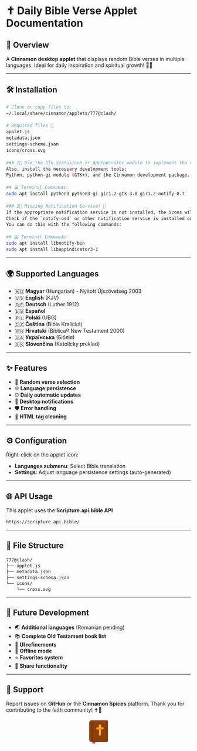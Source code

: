 # ✝️ Daily Bible Verse Applet Documentation

## 🌟 Overview
A **Cinnamon desktop applet** that displays random Bible verses in multiple languages. Ideal for daily inspiration and spiritual growth! 📖✨

---

## 🛠️ Installation

```bash
# Clone or copy files to:
~/.local/share/cinnamon/applets/777@clash/

# Required files 📄
applet.js
metadata.json
settings-schema.json
icons/cross.svg

### 1⃣ Use the Gtk.StatusIcon or AppIndicator module to implement the notification icon.
Also, install the necessary development tools:
Python, python-gi module (GTK+), and the Cinnamon development package. (For Linux Mint) 🍃

## 💻 Terminal Commands:
sudo apt install python3 python3-gi gir1.2-gtk-3.0 gir1.2-notify-0.7

### 2⃣ Missing Notification Service! 🚨
If the appropriate notification service is not installed, the icons will not appear. 
Check if the `notify-osd` or other notification service is installed on your system. 
You can do this with the following commands:

## 💻 Terminal Commands:
sudo apt install libnotify-bin
sudo apt install libappindicator3-1
```

---

## 🌍 Supported Languages

- 🇭🇺 **Magyar** (Hungarian) - Nyitott Újszövetség 2003
- 🇺🇸 **English** (KJV)
- 🇩🇪 **Deutsch** (Luther 1912)
- 🇪🇸 **Español**
- 🇵🇱 **Polski** (UBG)
- 🇨🇿 **Čeština** (Bible Kralická)
- 🇭🇷 **Hrvatski** (Biblica® New Testament 2000)
- 🇺🇦 **Українська** (Біблія)
- 🇸🇰 **Slovenčina** (Katolícky preklad)

---

## ✨ Features

- 📜 **Random verse selection**
- 🌐 **Language persistence**
- ⏰ **Daily automatic updates**
- 🔔 **Desktop notifications**
- 🛡️ **Error handling**
- 🧹 **HTML tag cleaning**

---

## ⚙️ Configuration

Right-click on the applet icon:

- **Languages submenu**: Select Bible translation
- **Settings**: Adjust language persistence settings (auto-generated)

---

## 🌐 API Usage

This applet uses the **Scripture.api.bible API**

```bash
https://scripture.api.bible/
```

---

## 📂 File Structure

```
777@clash/
├── applet.js
├── metadata.json
├── settings-schema.json
└── icons/
    └── cross.svg
```

---

## 🚀 Future Development

- 🌏 **Additional languages** (Romanian pending)
- 📚 **Complete Old Testament book list**
- 🎨 **UI refinements**
- 📴 **Offline mode**
- ⭐ **Favorites system**
- 🔗 **Share functionality**

---

## 🙏 Support

Report issues on **GitHub** or the **Cinnamon Spices** platform. Thank you for contributing to the faith community! ✝️💖



<div align="center">
  <img src="777@clash/icons/cross.svg" alt="Cross Icon" style="width:15%;">
</div>
